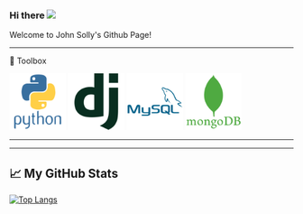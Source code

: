 ### Hi there <img src="https://raw.githubusercontent.com/MartinHeinz/MartinHeinz/master/wave.gif" width="30px">
Welcome to John Solly's Github Page!




---

🧰 Toolbox

<img src="https://github.com/devicons/devicon/blob/master/icons/python/python-original-wordmark.svg" alt="Python Logo" width="100" height="100"/> <img src="https://github.com/devicons/devicon/blob/master/icons/django/django-plain.svg" alt="Django Logo" width="100" height="100"/> <img src="https://github.com/devicons/devicon/blob/master/icons/mysql/mysql-plain-wordmark.svg" alt="MySQL logo" width="100" height="100"/> <img src="https://github.com/devicons/devicon/blob/master/icons/mongodb/mongodb-plain-wordmark.svg" alt="MongoDB logo" width="100" height="100"/>

---

---

## &#x1f4c8; My GitHub Stats

[![Top Langs](https://github-readme-stats.vercel.app/api/top-langs/?username=jsolly&hide=java&theme=radical&layout=compact)](https://github.com/anuraghazra/github-readme-stats)


<!--
**jsolly/jsolly** is a ✨ _special_ ✨ repository because its `README.md` (this file) appears on your GitHub profile.

Here are some ideas to get you started:

- 🔭 I’m currently working on ...
- 🌱 I’m currently learning ...
- 👯 I’m looking to collaborate on ...
- 🤔 I’m looking for help with ...
- 💬 Ask me about ...
- 📫 How to reach me: ...
- 😄 Pronouns: ...
- ⚡ Fun fact: ...

[![John's GitHub stats](https://github-readme-stats.vercel.app/api?username=jsolly&theme=radical&layout=compact)](https://github.com/anuraghazra/github-readme-stats)
-->
